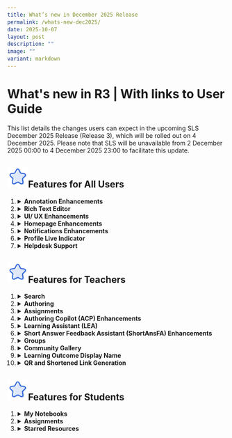 ```yaml
---
title: What’s new in December 2025 Release
permalink: /whats-new-dec2025/
date: 2025-10-07
layout: post
description: ""
image: ""
variant: markdown
---
```

<h1>What's new in R3 | With links to User Guide</h1>
<p>This list details the changes users can expect in the upcoming SLS December 2025 Release (Release 3), which will be rolled out on 4 December 2025. Please note that SLS will be unavailable from 2 December 2025 00:00 to 4 December 2025 23:00 to facilitate this update.</p>
<h2><img src="/images/Icons/Star.svg" style="width:3rem; display: inline;">Features for All Users</h2>
<ol>
<li><details><summary><h4 style="margin: 0; display: inline;">Annotation Enhancements</h4></summary>
<ol>
<li>Teachers and students will see a consistent interface when creating and editing notes, annotations, and discussion posts on SLS.</li>
<li>Annotation cards now display the media objects they reference, making it easier for users to see the context of their notes.</li>
</ol></details></li>

<li><details><summary><h4 style="margin: 0; display: inline;">Rich Text Editor</h4></summary>
<ol>
<li>Teachers and students can now use cut, copy, and paste options on the toolbar and right-click context menu in addition to keyboard shortcuts.</li>
<li>Teachers and students can now use additional formatting options such as underline, strikethrough, superscript, and subscript in most Rich Text Editors on SLS.</li>
<li>The toolbar for Rich Text Editors has been reorganised and can now be collapsed on desktop screens. It is collapsed by default on mobile screens.</li>
</ol></details></li>

<li><details><summary><h4 style="margin: 0; display: inline;">UI/ UX Enhancements</h4></summary>
<ol>
<li>Subpages have increased height and width for desktop and tablet, improving content visibility.</li>
<li>Module tags and content maps are now displayed on module covers.</li>
<li>Shaded grey boxes framing images and videos have been removed. The frame now only appears when users hover over the image, improving the viewing experience.</li>
<li>Table displays have been refined to improve clarity and visibility of content.</li>
</ol></details></li>

<li><details><summary><h4 style="margin: 0; display: inline;">Homepage Enhancements</h4></summary>
<ol>
<li>A "Continue Where You Left Off" section has been added on the homepage, allowing teachers and students to quickly return to recently accessed modules, assignments and templates.</li>
<li>The homepage now supports alt-text for screen reader compatibility and keyboard navigation using the "Tab" key.</li>
<li>Teachers, SLS School Administrators and students will see an updated list of shortcuts on the homepage, reflecting the latest changes.</li>
<li>Teachers and students will see a refreshed Account landing page that combines key functions (password, linked accounts, email/notification settings, avatar, profile, followed subjects, switch to student account).</li>
<li>Teachers and SLS School Administrators have a new full-sized landing page that consolidates all admin functions.</li>
<li>Teachers with the External Content Developers (ECD) flag will no longer see the "Switch to Student Account" option.</li>
</ol></details></li>

<li><details><summary><h4 style="margin: 0; display: inline;">Notifications Enhancements</h4></summary>
<ol>
<li>Teachers and students can choose their preferred assignment sub-categories for email notifications, giving them greater control over the notifications they receive.</li>
<li>Teachers and students can view their latest notifications under the notification bell and mark them as read directly from the notification panel.</li>
<li>Links in email notifications are now clickable for direct access.</li>
<li>The filters on the notification listing page have been updated to help users find relevant notifications more easily.</li>
</ol></details></li>

<li><details><summary><h4 style="margin: 0; display: inline;">Profile Live Indicator</h4></summary>
<ol>
<li>Teachers and students can see a green dot on user avatars when users are active on SLS.</li>
</ol></details></li>

<li><details><summary><h4 style="margin: 0; display: inline;">Helpdesk Support</h4></summary>
<ol>
<li>Teachers and students can access the User Guide or Helpdesk via a help widget available on all SLS pages, except the login page.</li>
<li>Teachers and students can submit Helpdesk tickets with pre-filled details and attach multiple images to provide clearer support requests.</li>
</ol></details></li>
</ol>

<h2><img src="/images/Icons/Star.svg" style="width:3rem; display: inline;">Features for Teachers</h2>
<ol>
<li><details><summary><h4 style="margin: 0; display: inline;">Search</h4></summary>
<ul>
<li><strong>Starred Resources</strong>:<ol>
<li>Teachers can search for starred resources by title on the Starred Resources page.</li>
<li>Teachers can search for starred resources by title when adding content from Starred Resources.</li>
</ol></li>
<li><strong>MOE Library</strong>:<ol>
<li>Teachers can now search for SLS Professional Development modules in the MOE Library that were previously visible only in their student account. Selecting these modules will automatically switch them to their student account.</li>
</ol></li>
</ul></details></li>

<li><details><summary><h4 style="margin: 0; display: inline;">Authoring</h4></summary>
<ul>
<li><strong>Rubrics Enhancements</strong>:<ol>
<li>Teachers can search for rubrics, star rubrics, and add rubrics from search or Starred Resources to Free-Response Questions (FRQ) and Audio-Response Questions (ARQ).</li>
<li>Existing rubrics will automatically inherit section tags for searchability.</li>
</ol></li>
<li><strong>Pagination Enhancements</strong>:<ol>
<li>Teachers can add links directly to specific pages within sections or activities in modules.</li>
<li>Teachers can move components or pages to reorder them within modules.</li>
</ol></li>
</ul></details></li>

<li><details><summary><h4 style="margin: 0; display: inline;">Assignments</h4></summary>
<ul>
<li><strong>Half Marks</strong>:<ol>
<li>Teachers can now award half marks for Free-Response Questions (FRQ) and Audio-Response Questions (ARQ) in Teacher-Marked Quizzes (TMQ) and standalone questions.</li>
<li>HTML5 and Feedback Assistant - Mathematics (FA-Math) can accommodate half marks.</li>
</ol></li>
<li><strong>Editing Attempted Questions</strong>:<ol>
<li>Teachers can now edit Multiple-Choice Questions (MCQ), Multi-Response Questions (MRQ), Audio-Response Questions (ARQ), Fill-in-the-Blanks Questions, Click-and-Drop Questions, Error-Editing Questions, even if they are part of a Multiple-Part Question (MPQ), in assignments or resources even after students have attempted them.</li>
<li>Teachers and students can view the last edited date and time of a question if the assignment or resource was edited after a student attempt.</li>
<li>This feature is not applicable for assessments.</li>
</ol></li>
<li><strong>Assignment Sharing and Study Buddy</strong>:<ol>
<li>Owners and co-teachers can set reminders to enable sharing permissions upon assignment due dates.</li>
<li>Teachers can turn off sharing permissions if needed.</li>
<li>This feature is not applicable for assessments.</li>
</ol></li>
<li><strong>Print-Friendly Worksheet with Responses</strong>:<ol>
<li>For completed assignments, teachers can allow students to access a print-friendly version of the assignment with their responses.</li>
</ol></li>
</ul></details></li>

<li><details><summary><h4 style="margin: 0; display: inline;">Authoring Copilot (ACP) Enhancements</h4></summary>
<ol>
<li>Teachers can use Authoring Copilot (ACP) to generate new rubrics or populate empty fields in existing rubrics for FRQs.</li>
<li>Teachers can use ACP to generate a HTML5 interactive, and refine it further with instructions.</li>
<li>Teachers can select predetermined recipes (e.g., simple game, simple simulation) or customise their own instructions, and add knowledge base(s) for ACP to reference when generating interactives.</li>
<li>Teachers can use ACP to generate images. They can choose from 3 generated images with each request.</li>
<li>Teachers can generate images for module/section/discussion feature image, gamification components and Click-and-Drop questions.</li>
<li>Teachers can use ACP to generate game stories and collectibles. Generated stories will be linked to existing sections and activities within the module.</li>
<li>Teachers can select predetermined story themes (e.g. fantastic hero journey, time-travel quest) or customise their own theme.</li>
<li>Teachers can customise the number of game stories and collectibles generated in Advanced Settings.</li>
</ol></details></li>

<li><details><summary><h4 style="margin: 0; display: inline;">Learning Assistant (LEA)</h4></summary>
<ul>
<li><strong>Learning Assistant in Live Chat</strong>:<ol>
<li>Teachers can enable LEA in Live Chat, allowing students to interact with SALiS during Live Chat discussions.</li>
</ol></li>
<li><strong>Learning Assistant 1-to-1</strong>:<ol>
<li>Teachers can manually end and close LEA 1-to-1 discussions. The discussion will be converted into a discussion post and past interactions will be stored as comments.</li>
<li>LEA 1-to-1 can return rich formatting (e.g., bold, lists, tables, line breaks, special characters).</li>
</ol></li>
</ul></details></li>

<li><details><summary><h4 style="margin: 0; display: inline;">Short Answer Feedback Assistant (ShortAnsFA) Enhancements</h4></summary>
<ol>
<li>Teachers can provide additional instructions when setting up ShortAnsFA. They can select predetermined feedback styles (e.g., direct answer, simple feedback, Socratic feedback) or customise their own instructions.</li>
<li>The leniency field will be removed for ShortAnsFA.</li>
</ol></details></li>

<li><details><summary><h4 style="margin: 0; display: inline;">Groups</h4></summary>
<ol>
<li>Owners and co-teachers of groups, as well as SLS School Administrators, can temporarily add a teacher to a group with a set end date. However, an end date cannot be set for owners so that owners will always retain access to their groups.</li>
<li>When new teachers are added to a group, they will now receive the Observer role by default, giving them immediate viewing access to assignments.</li>
</ol></details></li>

<li><details><summary><h4 style="margin: 0; display: inline;">Community Gallery</h4></summary>
<ol>
<li>Teachers receive a notification once they submit a module to the Community Gallery.</li>
<li>A consistent URL is now used for Community Gallery modules whether pending review, featured or returned, so teachers can share links right after submission.</li>
<li>Modules pending review or returned now show a placeholder page when accessed via a shareable URL.</li>
<li>All teachers who collaborated on a Community Gallery module will be notified when their module receives a teacher review.</li>
</ol></details></li>

<li><details><summary><h4 style="margin: 0; display: inline;">Learning Outcome Display Name</h4></summary>
<ol>
<li>Teachers can toggle between viewing displayed learning outcomes or learning outcomes. Displayed learning outcomes are learning outcomes with more student-friendly language that are shown to students when added by Content Approvers and Content Officers (CAs and COs).</li>
</ol></details></li>

<li><details><summary><h4 style="margin: 0; display: inline;">QR and Shortened Link Generation</h4></summary>
<ol>
<li>Teachers can generate QR codes with SLS branding for assignments, modules, groups and community URLs, so students and colleagues can access them quickly.</li>
<li>Shortened URLs are now generated automatically and can be copied or used to create QR codes.</li>
</ol></details></li>
</ol>

<h2><img src="/images/Icons/Star.svg" style="width:3rem; display: inline;">Features for Students</h2>
<ol>
<li><details><summary><h4 style="margin: 0; display: inline;">My Notebooks</h4></summary>
<ol>
<li>Students can create notebooks to add and organise notes/annotations from assignments. These added notes/annotations can be edited from notebooks directly and edits made will be updated in the original modules, which can be accessed via links on each note/annotation.</li>
<li>Students can also create their own revision notes inside notebooks using the Rich Text Editor.</li>
<li>Students can embed Google Drive files, attach files or add audio recordings to notes and notebook covers.</li>
<li>Students can organise their notes by moving components or pages to specific positions, creating links to specific notebook pages, or adding coloured tabs to pages.</li>
<li>Students can view and print notebooks in a continuous, print-friendly format.</li>
<li>Students can organise their notebooks by creating categories and moving notebooks between categories. Students can also toggle between card and list views of their notebooks.</li>
</ol></details></li>

<li><details><summary><h4 style="margin: 0; display: inline;">Assignments</h4></summary>
<ul>
<li><strong>Assignment Sharing and Study Buddy List</strong>:<ol>
<li>Students can send and receive study buddy invitations.</li>
<li>Students can filter by group or search for peers when adding buddies.</li>
<li>Students can view and manage their study buddy list.</li>
<li>Students can manage pending approval requests and invite buddies via the assignment page.</li>
<li>Assignments set to shareable by their teachers will be auto-shared when study buddies are added.</li>
<li>Students can @-mention their study buddies in shared assignments and their buddies will receive notifications.</li>
</ol></li>
<li><strong>Print-Friendly Worksheet with Responses</strong>:<ol>
<li>Students can print assignments or modules showing their responses, suggested answers, teacher feedback, and rubrics if enabled by their teachers.</li>
</ol></li>
</ul></details></li>

<li><details><summary><h4 style="margin: 0; display: inline;">Starred Resources</h4></summary>
<ol>
<li>Students can search for starred resources by title on the Starred Resources page.</li></ol></details></li></ol>